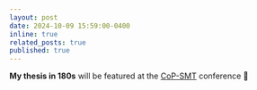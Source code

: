 ```yaml
---
layout: post
date: 2024-10-09 15:59:00-0400
inline: true
related_posts: true
published: true
---
```


<b>My thesis in 180s</b> will be featured at the [CoP-SMT](https://colloque2024.santementaletravail.ca/) conference 📸
